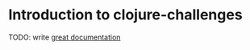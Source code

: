 # Introduction to clojure-challenges

TODO: write [great documentation](http://jacobian.org/writing/what-to-write/)
